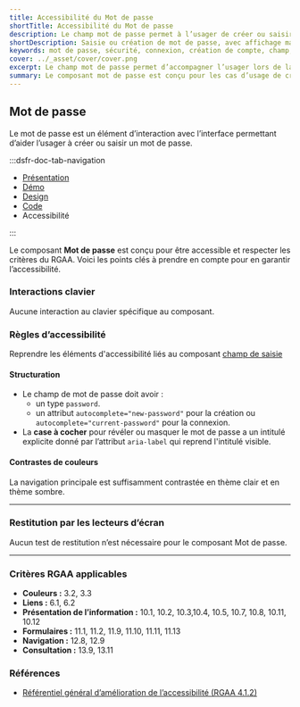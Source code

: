 ```yaml
---
title: Accessibilité du Mot de passe
shortTitle: Accessibilité du Mot de passe
description: Le champ mot de passe permet à l’usager de créer ou saisir un mot de passe lors d’une connexion ou d’une création de compte, avec des règles de sécurité adaptées à chaque usage.
shortDescription: Saisie ou création de mot de passe, avec affichage masqué et recommandations de sécurité.
keywords: mot de passe, sécurité, connexion, création de compte, champ, saisie, formulaire, visibilité, ANSSI, DSFR
cover: ../_asset/cover/cover.png
excerpt: Le champ mot de passe permet d’accompagner l’usager lors de la création ou la saisie d’un mot de passe, avec affichage masqué, retour d’erreur et règles de sécurité.
summary: Le composant mot de passe est conçu pour les cas d’usage de création de compte ou de connexion. Il propose une saisie masquée par défaut avec la possibilité d’afficher le contenu saisi, une gestion des erreurs en cas de non-conformité aux règles de sécurité, ainsi que des textes d’accompagnement dynamiques. Ce composant respecte les recommandations de l’ANSSI et s’intègre au sein des pages d’authentification du DSFR.
---
```


## Mot de passe

Le mot de passe est un élément d’interaction avec l’interface permettant d’aider l’usager à créer ou saisir un mot de passe.

:::dsfr-doc-tab-navigation

- [Présentation](../index.md)
- [Démo](../demo/index.md)
- [Design](../design/index.md)
- [Code](../code/index.md)
- Accessibilité

:::

Le composant **Mot de passe** est conçu pour être accessible et respecter les critères du RGAA. Voici les points clés à prendre en compte pour en garantir l’accessibilité.

### Interactions clavier

Aucune interaction au clavier spécifique au composant.

### Règles d’accessibilité

Reprendre les éléments d'accessibilité liés au composant [champ de saisie](../../../../input/_part/doc/accessibility/index.md)

#### Structuration

- Le champ de mot de passe doit avoir :
  - un type `password`.
  - un attribut `autocomplete="new-password"` pour la création ou `autocomplete="current-password"` pour la connexion.
- La **case à cocher** pour révéler ou masquer le mot de passe a un intitulé explicite donné par l’attribut `aria-label` qui reprend l'intitulé visible.

#### Contrastes de couleurs

La navigation principale est suffisamment contrastée en thème clair et en thème sombre.

---

### Restitution par les lecteurs d’écran

Aucun test de restitution n’est nécessaire pour le composant Mot de passe.

---

### Critères RGAA applicables

- **Couleurs&nbsp;:** 3.2, 3.3
- **Liens&nbsp;:** 6.1, 6.2
- **Présentation de l’information&nbsp;:** 10.1, 10.2, 10.3,10.4, 10.5, 10.7, 10.8, 10.11, 10.12
- **Formulaires&nbsp;:** 11.1, 11.2, 11.9, 11.10, 11.11, 11.13
- **Navigation&nbsp;:** 12.8, 12.9
- **Consultation&nbsp;:** 13.9, 13.11

### Références

- [Référentiel général d’amélioration de l’accessibilité (RGAA 4.1.2)](https://accessibilite.numerique.gouv.fr/methode/criteres-et-tests/)
